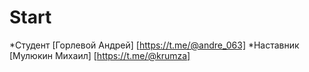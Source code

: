 # Start

*Студент [Горлевой Андрей] [https://t.me/@andre_063]
*Наставник [Мулюкин Михаил] [https://t.me/@krumza]